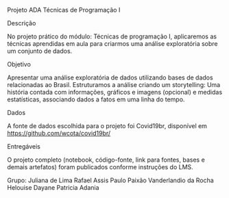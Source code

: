 Projeto ADA Técnicas de Programação I

Descrição

No projeto prático do módulo: Técnicas de programação I, aplicaremos as técnicas aprendidas em aula para criarmos uma análise exploratória sobre um conjunto de dados.

Objetivo

Apresentar uma análise exploratória de dados utilizando bases de dados relacionadas ao Brasil. Estruturamos a análise criando um storytelling: Uma história contada com informações, gráficos e imagens (opcional) e medidas estatísticas, associando dados a fatos em uma linha do tempo.

Dados

A fonte de dados escolhida para o projeto foi Covid19br, disponível em https://github.com/wcota/covid19br/

Entregáveis

O projeto completo (notebook, código-fonte, link para fontes, bases e demais artefatos) foram publicados conforme instruções do LMS.

Grupo: Juliana de Lima Rafael Assis Paulo Paixão Vanderlandio da Rocha Helouise Dayane Patricia Adania
